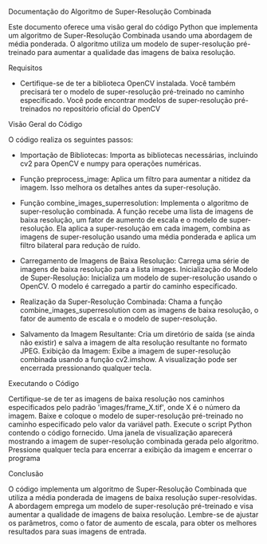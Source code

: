 
Documentação do Algoritmo de Super-Resolução Combinada

Este documento oferece uma visão geral do código Python que implementa um algoritmo de Super-Resolução Combinada usando uma abordagem de média ponderada. O algoritmo utiliza um modelo de super-resolução pré-treinado para aumentar a qualidade das imagens de baixa resolução.


Requisitos

- Certifique-se de ter a biblioteca OpenCV instalada. Você também precisará ter o modelo de super-resolução pré-treinado no caminho especificado. Você pode encontrar modelos de super-resolução pré-treinados no repositório oficial do OpenCV

Visão Geral do Código

O código realiza os seguintes passos:

- Importação de Bibliotecas: Importa as bibliotecas necessárias, incluindo cv2 para OpenCV e numpy para operações numéricas.

- Função preprocess_image: Aplica um filtro para aumentar a nitidez da imagem. Isso melhora os detalhes antes da super-resolução.

- Função combine_images_superresolution: Implementa o algoritmo de super-resolução combinada. A função recebe uma lista de imagens de baixa resolução, um fator de aumento de escala e o modelo de super-resolução. Ela aplica a super-resolução em cada imagem, combina as imagens de super-resolução usando uma média ponderada e aplica um filtro bilateral para redução de ruído.

- Carregamento de Imagens de Baixa Resolução: Carrega uma série de imagens de baixa resolução para a lista images.
Inicialização do Modelo de Super-Resolução: Inicializa um modelo de super-resolução usando o OpenCV. O modelo é carregado a partir do caminho especificado.

- Realização da Super-Resolução Combinada: Chama a função combine_images_superresolution com as imagens de baixa resolução, o fator de aumento de escala e o modelo de super-resolução.

- Salvamento da Imagem Resultante: Cria um diretório de saída (se ainda não existir) e salva a imagem de alta resolução resultante no formato JPEG.
Exibição da Imagem: Exibe a imagem de super-resolução combinada usando a função cv2.imshow. A visualização pode ser encerrada pressionando qualquer tecla.




Executando o Código

Certifique-se de ter as imagens de baixa resolução nos caminhos especificados pelo padrão 'images/frame_X.tif', onde X é o número da imagem.
Baixe e coloque o modelo de super-resolução pré-treinado no caminho especificado pelo valor da variável path.
Execute o script Python contendo o código fornecido.
Uma janela de visualização aparecerá mostrando a imagem de super-resolução combinada gerada pelo algoritmo.
Pressione qualquer tecla para encerrar a exibição da imagem e encerrar o programa




Conclusão

O código implementa um algoritmo de Super-Resolução Combinada que utiliza a média ponderada de imagens de baixa resolução super-resolvidas. A abordagem emprega um modelo de super-resolução pré-treinado e visa aumentar a qualidade de imagens de baixa resolução. Lembre-se de ajustar os parâmetros, como o fator de aumento de escala, para obter os melhores resultados para suas imagens de entrada.

